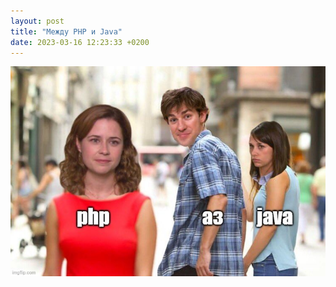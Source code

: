 ```yaml
---
layout: post
title: "Между PHP и Java"
date: 2023-03-16 12:23:33 +0200
---
```

![Между PHP и Java](/assets/images/php-java.jfif)